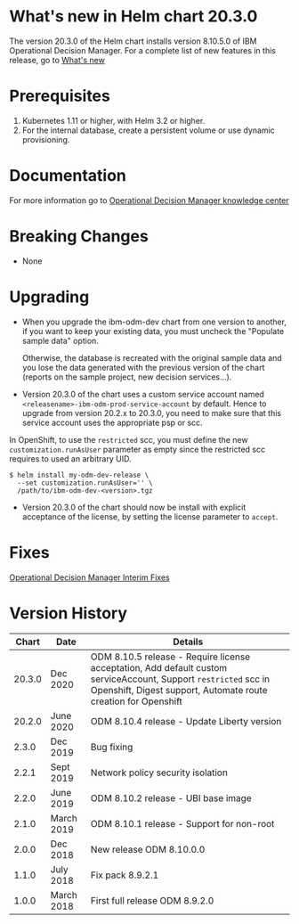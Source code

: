 # What's new in Helm chart 20.3.0
The version 20.3.0 of the Helm chart installs version 8.10.5.0 of IBM Operational Decision Manager. For a complete list of new features in this release, go to [What's new](https://www.ibm.com/support/knowledgecenter/en/SSQP76_8.10.x/com.ibm.odm.distrib.overview/shared_whatsnew_topics/con_whats_new8105.html)

# Prerequisites
1. Kubernetes 1.11 or higher, with Helm 3.2 or higher.
2. For the internal database, create a persistent volume or use dynamic provisioning.

# Documentation
For more information go to [Operational Decision Manager knowledge center](https://www.ibm.com/support/knowledgecenter/en/SSQP76_8.10.x/com.ibm.odm.kube/kc_welcome_odm_kube.html)

# Breaking Changes
* None

# Upgrading
- When you upgrade the ibm-odm-dev chart from one version to another, if you want to keep your existing data, you must uncheck the "Populate sample data" option.

  Otherwise, the database is recreated with the original sample data and you lose the data generated with the previous version of the chart (reports on the sample project, new decision services...).

- Version 20.3.0 of the chart uses a custom service account named `<releasename>-ibm-odm-prod-service-account` by default. Hence to upgrade from version 20.2.x to 20.3.0, you need to make sure that this service account uses the appropriate psp or scc.

In OpenShift, to use the `restricted` scc, you must define the new `customization.runAsUser` parameter as empty since the restricted scc requires to used an arbitrary UID.

```console
$ helm install my-odm-dev-release \
  --set customization.runAsUser='' \
  /path/to/ibm-odm-dev-<version>.tgz
```

- Version 20.3.0 of the chart should now be install with explicit acceptance of the license, by setting the license parameter to `accept`.

# Fixes
[Operational Decision Manager Interim Fixes](http://www.ibm.com/support/docview.wss?uid=swg21640630)

# Version History
| Chart | Date     | Details                           |
| ----- | -------- | --------------------------------- |
| 20.3.0 | Dec 2020 | ODM 8.10.5 release - Require license acceptation, Add default custom serviceAccount, Support `restricted` scc in Openshift, Digest support, Automate route creation for Openshift |
| 20.2.0 | June 2020 | ODM 8.10.4 release - Update Liberty version |
| 2.3.0 | Dec 2019 | Bug fixing |
| 2.2.1 | Sept 2019 | Network policy security isolation |
| 2.2.0 | June 2019 | ODM 8.10.2 release - UBI base image |
| 2.1.0 | March 2019 | ODM 8.10.1 release - Support for non-root  |
| 2.0.0 | Dec 2018 | New release ODM 8.10.0.0               |
| 1.1.0 | July 2018 | Fix pack 8.9.2.1                |
| 1.0.0 | March 2018 | First full release ODM 8.9.2.0               |

